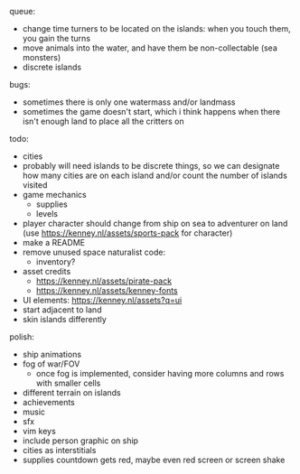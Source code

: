 queue:
* change time turners to be located on the islands: when you touch them, you gain the turns
* move animals into the water, and have them be non-collectable (sea monsters)
* discrete islands

bugs:
* sometimes there is only one watermass and/or landmass
* sometimes the game doesn't start, which i think happens when there isn't enough land to place all the critters on

todo:
* cities
* probably will need islands to be discrete things, so we can designate how many cities are on each island and/or count the number of islands visited
* game mechanics
  * supplies
  * levels
* player character should change from ship on sea to adventurer on land (use https://kenney.nl/assets/sports-pack for character)
* make a README
* remove unused space naturalist code:
  * inventory?
* asset credits
  * https://kenney.nl/assets/pirate-pack
  * https://kenney.nl/assets/kenney-fonts
* UI elements: https://kenney.nl/assets?q=ui
* start adjacent to land
* skin islands differently

polish:
* ship animations
* fog of war/FOV
  * once fog is implemented, consider having more columns and rows with smaller cells
* different terrain on islands
* achievements
* music
* sfx
* vim keys
* include person graphic on ship
* cities as interstitials
* supplies countdown gets red, maybe even red screen or screen shake
